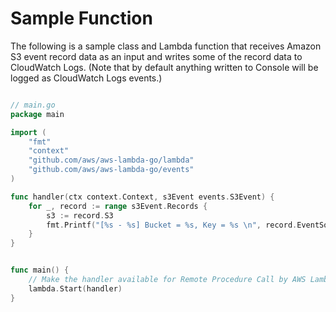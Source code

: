 # Sample Function

The following is a sample class and Lambda function that receives Amazon S3 event record data as an input and writes some of the record data to CloudWatch Logs. (Note that by default anything written to Console will be logged as CloudWatch Logs events.)

```go

// main.go
package main

import (
	"fmt"
	"context"
	"github.com/aws/aws-lambda-go/lambda"
	"github.com/aws/aws-lambda-go/events"
)

func handler(ctx context.Context, s3Event events.S3Event) {
  	for _, record := range s3Event.Records {
      	s3 := record.S3
      	fmt.Printf("[%s - %s] Bucket = %s, Key = %s \n", record.EventSource, record.EventTime, s3.Bucket.Name, s3.Object.Key)
  	}
}


func main() {
	// Make the handler available for Remote Procedure Call by AWS Lambda
	lambda.Start(handler)
}

```
